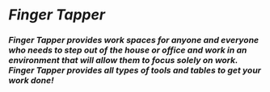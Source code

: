 # _Finger Tapper_ #

### _Finger Tapper provides work spaces for anyone and everyone who needs to step out of the house or office and work in an environment that will allow them to focus solely on work. Finger Tapper provides all types of tools and tables to get your work done!_ ###

